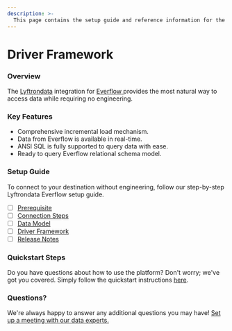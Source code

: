 ```yaml
---
description: >-
  This page contains the setup guide and reference information for the Everflow source connector.
---
```


# Driver Framework

### Overview

The [Lyftrondata](https://www.lyftrondata.com/) integration for [Everflow](https://www.lyftrondata.com/integration/everflow/)[ ](https://www.lyftrondata.com/integration/everflow/)provides the most natural way to access data while requiring no engineering.

### Key Features

* Comprehensive incremental load mechanism.
* Data from Everflow is available in real-time.&#x20;
* ANSI SQL is fully supported to query data with ease.
* Ready to query Everflow relational schema model.

### Setup Guide

To connect to your destination without engineering, follow our step-by-step Lyftrondata Everflow setup guide.

* [ ] [Prerequisite](../../marketing-analytics/everflow/prerequisite.md)
* [ ] [Connection Steps](../../marketing-analytics/everflow/connection-steps.md)
* [ ] [Data Model](../../marketing-analytics/everflow/data-model/)
* [ ] [Driver Framework](../../marketing-analytics/everflow/driver-framework/)
* [ ] [Release Notes](../../marketing-analytics/everflow/release-notes.md)

### Quickstart Steps

Do you have questions about how to use the platform? Don't worry; we've got you covered. Simply follow the quickstart instructions [here](../../../quickstart-steps.md).

### Questions? <a href="#questions" id="questions"></a>

We're always happy to answer any additional questions you may have! [Set up a meeting with our data experts.](https://www.lyftrondata.com/book-a-meeting/)


